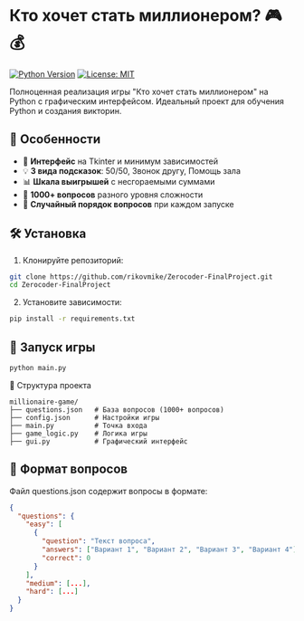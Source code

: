 # Кто хочет стать миллионером? 🎮💰

[![Python Version](https://img.shields.io/badge/python-3.10+-blue.svg)](https://www.python.org/downloads/)
[![License: MIT](https://img.shields.io/badge/License-MIT-yellow.svg)](https://opensource.org/licenses/MIT)

Полноценная реализация игры "Кто хочет стать миллионером" на Python с графическим интерфейсом. Идеальный проект для обучения Python и создания викторин.

## 🌟 Особенности

- 🎨 **Интерфейс** на Tkinter и минимум зависимостей
- 💡 **3 вида подсказок**: 50/50, Звонок другу, Помощь зала
- 📊 **Шкала выигрышей** с несгораемыми суммами
- 📝 **1000+ вопросов** разного уровня сложности
- 🔄 **Случайный порядок вопросов** при каждом запуске

## 🛠 Установка

1. Клонируйте репозиторий:
```bash
git clone https://github.com/rikovmike/Zerocoder-FinalProject.git
cd Zerocoder-FinalProject
```

2. Установите зависимости:
```bash
pip install -r requirements.txt
```


## 🚀 Запуск игры
```bash
python main.py
```

📂 Структура проекта
```text
millionaire-game/
├── questions.json   # База вопросов (1000+ вопросов)
├── config.json      # Настройки игры
├── main.py          # Точка входа
├── game_logic.py    # Логика игры
├── gui.py           # Графический интерфейс
```


## 💾 Формат вопросов

Файл questions.json содержит вопросы в формате:

```json
{
  "questions": {
    "easy": [
      {
        "question": "Текст вопроса",
        "answers": ["Вариант 1", "Вариант 2", "Вариант 3", "Вариант 4"],
        "correct": 0
      }
    ],
    "medium": [...],
    "hard": [...]
  }
}
```
